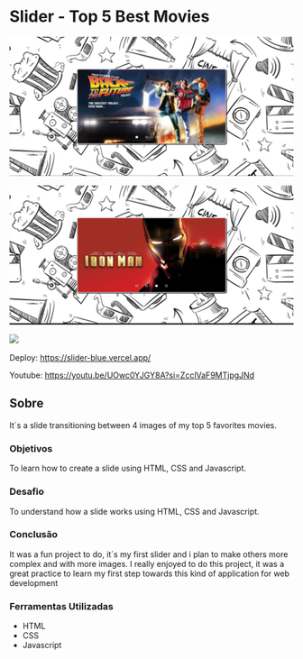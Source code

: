 # Slider - Top 5 Best Movies

![](./assets/img/1.jpg)

![](./assets/img/2.jpg)

![](./assets/img/3g.gif)

Deploy: https://slider-blue.vercel.app/

Youtube: https://youtu.be/UOwc0YJGY8A?si=ZcclVaF9MTjpgJNd

## Sobre

It´s a slide transitioning between 4 images of my top 5 favorites movies.

### Objetivos

To learn how to create a slide using HTML, CSS and Javascript.

### Desafio

To understand how a slide works using HTML, CSS and Javascript.

### Conclusão

It was a fun project to do, it´s my first slider and i plan to make others more complex and with more images. I really enjoyed to do this project, it was a great practice to learn my first step towards this kind of application for web development

### Ferramentas Utilizadas

- HTML
- CSS
- Javascript
